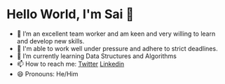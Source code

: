<h1>Hello World, I'm Sai 👋</h1>



- 🔭 I’m an excellent team worker and am keen and very willing to learn and develop new skills.
- 🌱 I'm able to work well under pressure and adhere to strict deadlines.
- 👯 I’m currently learning Data Structures and Algorithms
- 📫 How to reach me: [Twitter](https://mobile.twitter.com/08Saikumar) [Linkedin](https://www.linkedin.com/in/sai-kumar-patnaik-8560941a7/)
- 😄 Pronouns: He/Him

